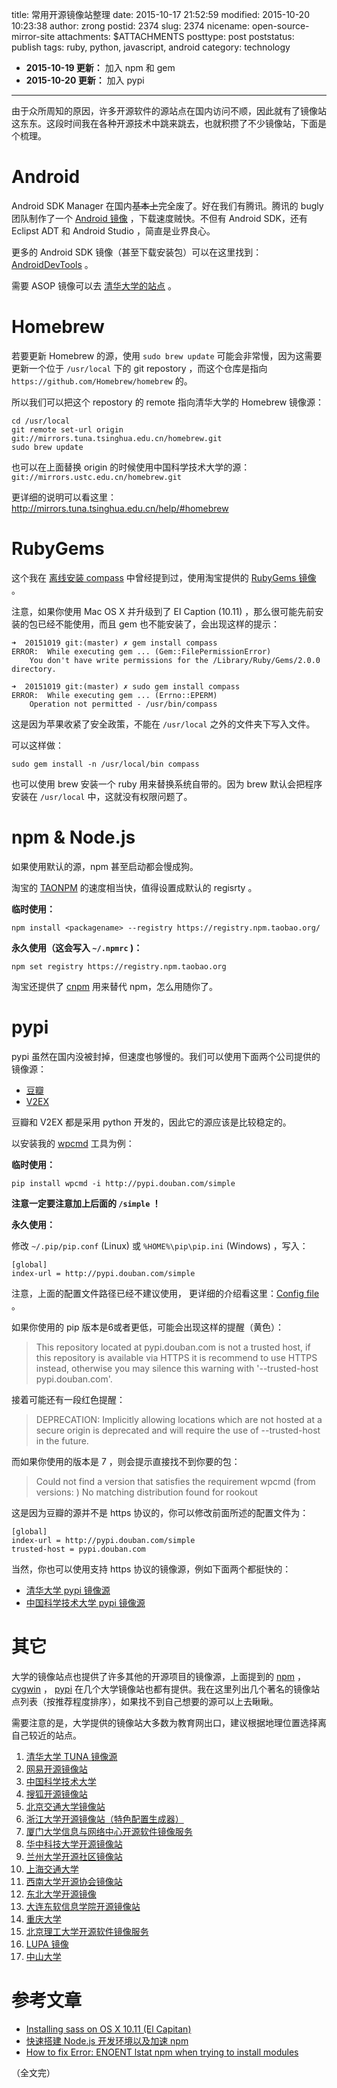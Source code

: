 title: 常用开源镜像站整理
date: 2015-10-17 21:52:59
modified: 2015-10-20 10:23:38
author: zrong
postid: 2374
slug: 2374
nicename: open-source-mirror-site
attachments: $ATTACHMENTS
posttype: post
poststatus: publish
tags: ruby, python, javascript, android
category: technology

- **2015-10-19 更新：** 加入 npm 和 gem
- **2015-10-20 更新：** 加入 pypi

----

由于众所周知的原因，许多开源软件的源站点在国内访问不顺，因此就有了镜像站这东东。这段时间我在各种开源技术中跳来跳去，也就积攒了不少镜像站，下面是个梳理。 <!--more-->

# Android

Android SDK Manager 在国内<del>基本上</del>完全废了。好在我们有腾讯。腾讯的 bugly 团队制作了一个 [Android 镜像][3] ，下载速度贼快。不但有 Android SDK，还有 Eclipst ADT 和 Android Studio ，简直是业界良心。

更多的 Android SDK 镜像（甚至下载安装包）可以在这里找到： [AndroidDevTools][1] 。

需要 ASOP 镜像可以去 [清华大学的站点][4] 。

# Homebrew

若要更新 Homebrew 的源，使用 `sudo brew update` 可能会非常慢，因为这需要更新一个位于 `/usr/local` 下的 git repostory ，而这个仓库是指向 `https://github.com/Homebrew/homebrew` 的。

所以我们可以把这个 repostory 的 remote 指向清华大学的 Homebrew 镜像源：

```shell
cd /usr/local
git remote set-url origin git://mirrors.tuna.tsinghua.edu.cn/homebrew.git
sudo brew update
```

也可以在上面替换 origin 的时候使用中国科学技术大学的源： `git://mirrors.ustc.edu.cn/homebrew.git`

更详细的说明可以看这里： <http://mirrors.tuna.tsinghua.edu.cn/help/#homebrew>

# RubyGems

这个我在 [离线安装 compass][5] 中曾经提到过，使用淘宝提供的 [RubyGems 镜像][6] 。

注意，如果你使用 Mac OS X 并升级到了 EI Caption (10.11) ，那么很可能先前安装的包已经不能使用，而且 gem 也不能安装了，会出现这样的提示：

```
➜  20151019 git:(master) ✗ gem install compass
ERROR:  While executing gem ... (Gem::FilePermissionError)
    You don't have write permissions for the /Library/Ruby/Gems/2.0.0 directory.

➜  20151019 git:(master) ✗ sudo gem install compass
ERROR:  While executing gem ... (Errno::EPERM)
    Operation not permitted - /usr/bin/compass
```

这是因为苹果收紧了安全政策，不能在 `/usr/local` 之外的文件夹下写入文件。

可以这样做：

```
sudo gem install -n /usr/local/bin compass
```

也可以使用 brew 安装一个 ruby 用来替换系统自带的。因为 brew 默认会把程序安装在 `/usr/local` 中，这就没有权限问题了。

# npm & Node.js

如果使用默认的源，npm 甚至启动都会慢成狗。

淘宝的 [TAONPM][27] 的速度相当快，值得设置成默认的 regisrty 。

**临时使用：**

```
npm install <packagename> --registry https://registry.npm.taobao.org/
```

**永久使用（这会写入 `~/.npmrc` )：**

```
npm set registry https://registry.npm.taobao.org
```

淘宝还提供了 [cnpm][28] 用来替代 npm，怎么用随你了。

# pypi

pypi 虽然在国内没被封掉，但速度也够慢的。我们可以使用下面两个公司提供的镜像源：

- [豆瓣][33]
- [V2EX][32]

豆瓣和 V2EX 都是采用 python 开发的，因此它的源应该是比较稳定的。

以安装我的 [wpcmd][29] 工具为例：

**临时使用：**

```
pip install wpcmd -i http://pypi.douban.com/simple
```

**注意一定要注意加上后面的 `/simple` ！**

**永久使用：**

修改 `~/.pip/pip.conf` (Linux) 或 `%HOME%\pip\pip.ini` (Windows) ，写入：


```
[global]
index-url = http://pypi.douban.com/simple
```

注意，上面的配置文件路径已经不建议使用， 更详细的介绍看这里：[Config file][30] 。

如果你使用的 pip 版本是6或者更低，可能会出现这样的提醒（黄色）：

> This repository located at pypi.douban.com is not a trusted host, if this repository is available via HTTPS it is recommend to use HTTPS instead, otherwise you may silence this warning with '--trusted-host pypi.douban.com'.

接着可能还有一段红色提醒：

> DEPRECATION: Implicitly allowing locations which are not hosted at a secure origin is deprecated and will require the use of --trusted-host in the future.


而如果你使用的版本是 7 ，则会提示直接找不到你要的包：

> Could not find a version that satisfies the requirement wpcmd (from versions: )
> No matching distribution found for rookout

这是因为豆瓣的源并不是 https 协议的，你可以修改前面所述的配置文件为：

```
[global]
index-url = http://pypi.douban.com/simple
trusted-host = pypi.douban.com
```

当然，你也可以使用支持 https 协议的镜像源，例如下面两个都挺快的：

- [清华大学 pypi 镜像源][31]
- [中国科学技术大学 pypi 镜像源][34]

# 其它

大学的镜像站点也提供了许多其他的开源项目的镜像源，上面提到的 [npm][7] ， [cygwin][8] ， [pypi][9] 在几个大学镜像站也都有提供。我在这里列出几个著名的镜像站点列表（按推荐程度排序），如果找不到自己想要的源可以上去瞅瞅。

需要注意的是，大学提供的镜像站大多数为教育网出口，建议根据地理位置选择离自己较近的站点。

1. [清华大学 TUNA 镜像源][10]
1. [网易开源镜像站][11]
1. [中国科学技术大学][12]
1. [搜狐开源镜像站][15]
1. [北京交通大学镜像站][13]
1. [浙江大学开源镜像站（特色配置生成器）][16]
1. [厦门大学信息与网络中心开源软件镜像服务][17]
1. [华中科技大学开源镜像站][23]
1. [兰州大学开源社区镜像站][18]
1. [上海交通大学][19]
1. [西南大学开源协会镜像站][20]
1. [东北大学开源镜像][21]
1. [大连东软信息学院开源镜像站][22]
1. [重庆大学][26]
1. [北京理工大学开源软件镜像服务][24]
1. [LUPA 镜像][14]
1. [中山大学][25]

# 参考文章

- [Installing sass on OS X 10.11 (El Capitan) ][51]
- [快速搭建 Node.js 开发环境以及加速 npm][52]
- [How to fix Error: ENOENT lstat npm when trying to install modules][53]

（全文完）

[1]: http://www.androiddevtools.cn/
[2]: https://ruby.taobao.org/
[3]: http://android-mirror.bugly.qq.com:8080/include/usage.html
[4]: http://mirrors.tuna.tsinghua.edu.cn/help/#AOSP
[5]: http://zengrong.net/post/2353.htm
[6]: http://ruby.taobao.org/
[7]: http://mirrors.tuna.tsinghua.edu.cn/help/#npm
[8]: http://mirrors.ustc.edu.cn/cygwin/
[9]: http://mirrors.tuna.tsinghua.edu.cn/help/#pypi
[10]: http://mirrors.tuna.tsinghua.edu.cn/
[11]: http://mirrors.163.com/
[12]: http://mirrors.ustc.edu.cn/
[13]: http://mirror.bjtu.edu.cn/cn/
[14]: http://mirror.lupaworld.com/
[15]: http://mirrors.sohu.com/
[16]: http://mirrors.zju.edu.cn/
[17]: http://mirrors.xmu.edu.cn/
[18]: http://mirror.lzu.edu.cn/
[19]: http://ftp.sjtu.edu.cn/
[20]: http://mirrors.swu.edu.cn/
[21]: http://mirror.neu.edu.cn/
[22]: http://mirrors.neusoft.edu.cn/
[23]: http://mirrors.hust.edu.cn/
[24]: http://mirror.bit.edu.cn/web/
[25]: http://mirror.sysu.edu.cn/
[26]: http://mirrors.cqu.edu.cn/
[27]: https://npm.taobao.org/
[28]: https://github.com/cnpm/cnpm
[29]: http://zengrong.net/wpcmd
[30]: https://pip.pypa.io/en/latest/user_guide/#config-file
[31]: https://wiki.tuna.tsinghua.edu.cn/MirrorUsage/pypi
[32]: http://pypi.v2ex.com/simple
[33]: http://pypi.douban.com/simple
[34]: https://mirrors.ustc.edu.cn/pypi/web/simple/

[51]: https://github.com/sass/sass/issues/1768
[52]: https://cnodejs.org/topic/5338c5db7cbade005b023c98
[53]: https://alicoding.com/how-to-fix-error-enoent-lstat-npm-when-trying-to-install-modules/

